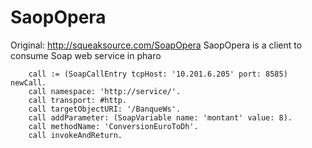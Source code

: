 # SaopOpera
Original: http://squeaksource.com/SoapOpera
SaopOpera is a client to consume Soap web service in pharo
```Smalltalk
	call := (SoapCallEntry tcpHost: '10.201.6.205' port: 8585) newCall.
	call namespace: 'http://service/'.
	call transport: #http.
	call targetObjectURI: '/BanqueWs'.	
	call addParameter: (SoapVariable name: 'montant' value: 8). 	
	call methodName: 'ConversionEuroToDh'.
	call invokeAndReturn.
	
```
